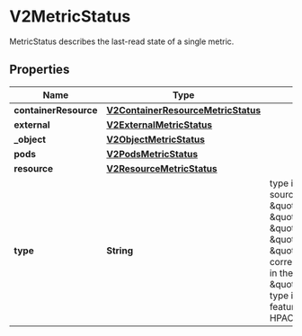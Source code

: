 

# V2MetricStatus

MetricStatus describes the last-read state of a single metric.

## Properties

| Name | Type | Description | Notes |
|------------ | ------------- | ------------- | -------------|
|**containerResource** | [**V2ContainerResourceMetricStatus**](V2ContainerResourceMetricStatus.md) |  |  [optional] |
|**external** | [**V2ExternalMetricStatus**](V2ExternalMetricStatus.md) |  |  [optional] |
|**_object** | [**V2ObjectMetricStatus**](V2ObjectMetricStatus.md) |  |  [optional] |
|**pods** | [**V2PodsMetricStatus**](V2PodsMetricStatus.md) |  |  [optional] |
|**resource** | [**V2ResourceMetricStatus**](V2ResourceMetricStatus.md) |  |  [optional] |
|**type** | **String** | type is the type of metric source.  It will be one of \&quot;ContainerResource\&quot;, \&quot;External\&quot;, \&quot;Object\&quot;, \&quot;Pods\&quot; or \&quot;Resource\&quot;, each corresponds to a matching field in the object. Note: \&quot;ContainerResource\&quot; type is available on when the feature-gate HPAContainerMetrics is enabled |  |



